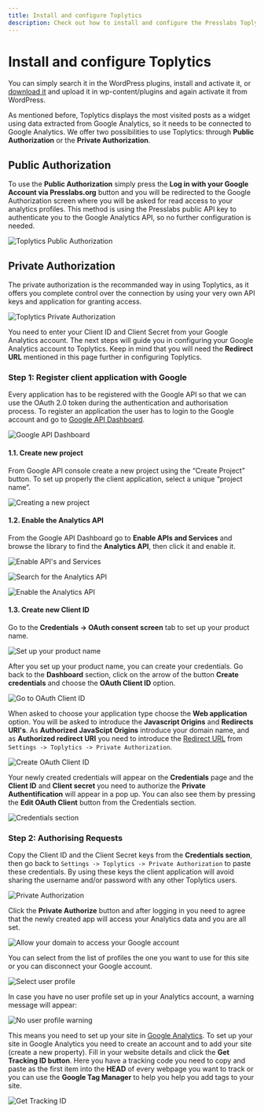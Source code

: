 ```yaml
---
title: Install and configure Toplytics
description: Check out how to install and configure the Presslabs Toplytics plugin to your Google Analytics account with step-by-step detailed explanations and screenshots.  
---
```


# Install and configure Toplytics
You can simply search it in the WordPress plugins, install and activate it, or [download it](https://www.presslabs.org/toplytics/) and upload it in wp-content/plugins and again activate it from WordPress.

As mentioned before, Toplytics displays the most visited posts as a widget using data extracted from Google Analytics, so it needs to be connected to Google Analytics. We offer two possibilities to use Toplytics: through **Public Authorization** or the **Private Authorization**.

## Public Authorization
To use the **Public Authorization** simply press the **Log in with your Google Account via Presslabs.org** button and you will be redirected to the Google Authorization screen where you will be asked for read access to your analytics profiles. This method is using the Presslabs public API key to authenticate you to the Google Analytics API, so no further configuration is needed. 

![Toplytics Public Authorization](images/toplytics_public.png)

## Private Authorization
The private authorization is the recommanded way in using Toplytics, as it offers you complete control over the connection by using your very own API keys and application for granting access. 

![Toplytics Private Authorization](images/toplytics_private_authorize.png)

You need to enter your Client ID and Client Secret from your Google Analytics account. The next steps will guide you in configuring your Google Analytics account to Toplytics. Keep in mind that you will need the **Redirect URL** mentioned in this page further in configuring Toplytics.

### Step 1: Register client application with Google

Every application has to be registered with the Google API so that we can use the OAuth 2.0 token during the authentication and authorisation process. To register an application the user has to login to the Google account and go to [Google API Dashboard](https://console.developers.google.com/).

![Google API Dashboard](images/toplytics_google.png)

#### 1.1. Create new project

From Google API console create a new project using the “Create Project” button. To set up properly the client application, select a unique “project name”.

![Creating a new project](images/toplytics_create_project.png)

#### 1.2. Enable the Analytics API
From the Google API Dashboard go to **Enable APIs and Services** and browse the library to find the **Analytics API**, then click it and enable it. 

![Enable API's and Services](images/toplytics_enable_api.png)

![Search for the Analytics API](images/toplytics_enable_api2.png)

![Enable the Analytics API](images/toplytics_enable_api3.png)

#### 1.3. Create new Client ID
Go to the **Credentials -> OAuth consent screen** tab to set up your product name.

![Set up your product name](images/toplytics_consent_screen.png)

After you set up your product name, you can create your credentials. Go back to the **Dashboard** section, click on the arrow of the button **Create credentials** and choose the **OAuth Client ID** option. 

![Go to OAuth Client ID](images/toplytics_credentials.png)

When asked to choose your application type choose the **Web application** option. You will be asked to introduce the **Javascript Origins** and **Redirects URI's**. As **Authorized JavaScipt Origins** introduce your domain name, and as **Authorized redirect URI** you need to introduce the [Redirect URL](./installation/#private-authorization) from `Settings -> Toplytics -> Private Authorization`.

![Create OAuth Client ID](images/toplytics_create_client_ID.png)

Your newly created credentials will appear on the **Credentials** page and the **Client ID** and **Client secret** you need to authorize the **Private Authentification** will appear in a pop up. You can also see them by pressing the **Edit OAuth Client** button from the Credentials section.

![Credentials section](images/toplytics_get_credentials.png)

### Step 2: Authorising Requests

Copy the Client ID and the Client Secret keys from the **Credentials section**, then go back to `Settings -> Toplytics -> Private Authorization` to paste these credentials. By using these keys the client application will avoid sharing the username and/or password with any other Toplytics users.

![Private Authorization](images/toplytics_private.png)

Click the **Private Authorize** button and after logging in you need to agree that the newly created app will access your Analytics data and you are all set.

![Allow your domain to access your Google account](images/toplytics_permission.png)

You can select from the list of profiles the one you want to use for this site or you can disconnect your Google account.

![Select user profile](images/toplytics_select_user_profile.png)

In case you have no user profile set up in your Analytics account, a warning message will appear:

![No user profile warning](images/toplytics_no_profile.png)

This means you need to set up your site in [Google Analytics](https://www.google.com/analytics/). To set up your site in Google Analytics you need to create an account and to add your site (create a new property). Fill in your website details and click the **Get Tracking ID button**. Here you have a tracking code you need to copy and paste as the first item into the **HEAD** of every webpage you want to track or you can use the **Google Tag Manager** to help you help you add tags to your site.

![Get Tracking ID](images/analytics_tracking_code.png)
